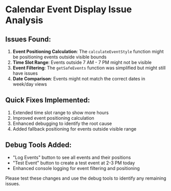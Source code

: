 # Calendar Event Display Issue Analysis

## Issues Found:

1. **Event Positioning Calculation**: The `calculateEventStyle` function might be positioning events outside visible bounds
2. **Time Slot Range**: Events outside 7 AM - 7 PM might not be visible
3. **Event Filtering**: The `getSafeEvents` function was simplified but might still have issues
4. **Date Comparison**: Events might not match the correct dates in week/day views

## Quick Fixes Implemented:

1. Extended time slot range to show more hours
2. Improved event positioning calculation
3. Enhanced debugging to identify the root cause
4. Added fallback positioning for events outside visible range

## Debug Tools Added:

- "Log Events" button to see all events and their positions
- "Test Event" button to create a test event at 2-3 PM today
- Enhanced console logging for event filtering and positioning

Please test these changes and use the debug tools to identify any remaining issues.